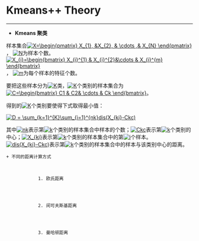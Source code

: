 # Kmeans++ Theory
-------------


* **Kmeans 聚类**

样本集合<a href="http://www.codecogs.com/eqnedit.php?latex=X=\begin{pmatrix}&space;X_{1},&space;&X_{2},&space;&&space;\cdots&space;,&&space;X_{N}&space;\end{pmatrix}" target="_blank"><img src="http://latex.codecogs.com/gif.latex?X=\begin{pmatrix}&space;X_{1},&space;&X_{2},&space;&&space;\cdots&space;,&&space;X_{N}&space;\end{pmatrix}" title="X=\begin{pmatrix} X_{1}, &X_{2}, & \cdots ,& X_{N} \end{pmatrix}" /></a>， <a href="http://www.codecogs.com/eqnedit.php?latex=N" target="_blank"><img src="http://latex.codecogs.com/gif.latex?N" title="N" /></a>为样本个数。<a href="http://www.codecogs.com/eqnedit.php?latex=X_{i}=\begin{bmatrix}&space;X_{i}^{1}&space;&&space;X_{i}^{2}&\cdots&space;&&space;X_{i}^{m}&space;\end{bmatrix}" target="_blank"><img src="http://latex.codecogs.com/gif.latex?X_{i}=\begin{bmatrix}&space;X_{i}^{1}&space;&&space;X_{i}^{2}&\cdots&space;&&space;X_{i}^{m}&space;\end{bmatrix}" title="X_{i}=\begin{bmatrix} X_{i}^{1} & X_{i}^{2}&\cdots & X_{i}^{m} \end{bmatrix}" /></a>， <a href="http://www.codecogs.com/eqnedit.php?latex=m" target="_blank"><img src="http://latex.codecogs.com/gif.latex?m" title="m" /></a>为每个样本的特征个数。

要把这些样本分为<a href="http://www.codecogs.com/eqnedit.php?latex=K" target="_blank"><img src="http://latex.codecogs.com/gif.latex?K" title="K" /></a>类，<a href="http://www.codecogs.com/eqnedit.php?latex=K" target="_blank"><img src="http://latex.codecogs.com/gif.latex?K" title="K" /></a>个类别的样本集合为<a href="http://www.codecogs.com/eqnedit.php?latex=C=\begin{bmatrix}&space;C1&space;&&space;C2&&space;\cdots&space;&&space;Ck&space;\end{bmatrix}" target="_blank"><img src="http://latex.codecogs.com/gif.latex?C=\begin{bmatrix}&space;C1&space;&&space;C2&&space;\cdots&space;&&space;Ck&space;\end{bmatrix}" title="C=\begin{bmatrix} C1 & C2& \cdots & Ck \end{bmatrix}" /></a>。


得到的<a href="http://www.codecogs.com/eqnedit.php?latex=K" target="_blank"><img src="http://latex.codecogs.com/gif.latex?K" title="K" /></a>个类别要使得下式取得最小值：

<a href="http://www.codecogs.com/eqnedit.php?latex=D&space;=&space;\sum_{k=1}^{K}\sum_{i=1}^{nk}dis(X_{ki}-Ckc)" target="_blank"><img src="http://latex.codecogs.com/gif.latex?D&space;=&space;\sum_{k=1}^{K}\sum_{i=1}^{nk}dis(X_{ki}-Ckc)" title="D = \sum_{k=1}^{K}\sum_{i=1}^{nk}dis(X_{ki}-Ckc)" /></a>

其中<a href="http://www.codecogs.com/eqnedit.php?latex=nk" target="_blank"><img src="http://latex.codecogs.com/gif.latex?nk" title="nk" /></a>表示第<a href="http://www.codecogs.com/eqnedit.php?latex=k" target="_blank"><img src="http://latex.codecogs.com/gif.latex?k" title="k" /></a>个类别的样本集合中样本的个数；<a href="http://www.codecogs.com/eqnedit.php?latex=Ckc" target="_blank"><img src="http://latex.codecogs.com/gif.latex?Ckc" title="Ckc" /></a>表示第<a href="http://www.codecogs.com/eqnedit.php?latex=k" target="_blank"><img src="http://latex.codecogs.com/gif.latex?k" title="k" /></a>个类别的中心；<a href="http://www.codecogs.com/eqnedit.php?latex=X_{ki}" target="_blank"><img src="http://latex.codecogs.com/gif.latex?X_{ki}" title="X_{ki}" /></a>表示第<a href="http://www.codecogs.com/eqnedit.php?latex=k" target="_blank"><img src="http://latex.codecogs.com/gif.latex?k" title="k" /></a>个类别的样本集合中的第<a href="http://www.codecogs.com/eqnedit.php?latex=i" target="_blank"><img src="http://latex.codecogs.com/gif.latex?i" title="i" /></a>个样本。<a href="http://www.codecogs.com/eqnedit.php?latex=dis(X_{ki}-Ckc)" target="_blank"><img src="http://latex.codecogs.com/gif.latex?dis(X_{ki}-Ckc)" title="dis(X_{ki}-Ckc)" /></a>表示第<a href="http://www.codecogs.com/eqnedit.php?latex=k" target="_blank"><img src="http://latex.codecogs.com/gif.latex?k" title="k" /></a>个类别的样本集合中的样本与该类别中心的距离。

    + 不同的距离计算方式
        

    
                1. 欧氏距离
            
            
        
        
                2. 闵可夫斯基距离
            
            
        
        
                3. 曼哈顿距离
            
            



